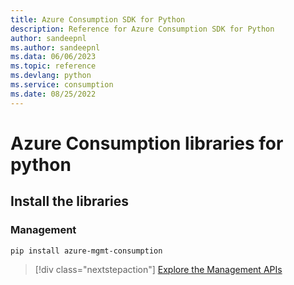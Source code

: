 ```yaml
---
title: Azure Consumption SDK for Python
description: Reference for Azure Consumption SDK for Python
author: sandeepnl
ms.author: sandeepnl
ms.data: 06/06/2023
ms.topic: reference
ms.devlang: python
ms.service: consumption
ms.date: 08/25/2022
---
```

# Azure Consumption libraries for python

## Install the libraries


### Management

```bash
pip install azure-mgmt-consumption
```
> [!div class="nextstepaction"]
> [Explore the Management APIs](/python/api/overview/azure/mgmt-consumption-readme)